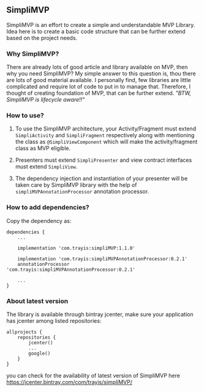## SimpliMVP
SimpliMVP is an effort to create a simple and understandable MVP Library. Idea here is to create a basic code structure 
that can be further extend based on the project needs.

### Why SimpliMVP?
There are already lots of good article and library available on MVP, then why you need SimpliMVP?
My simple answer to this question is, thou there are lots of good material available. I personally find, few libraries are little complicated and require lot of code to put in to manage that.
Therefore, I thought of creating foundation of MVP, that can be further extend. *"BTW, SimpliMVP is lifecycle aware!!"*

### How to use?
1. To use the SimpliMVP architecture, your Activity/Fragment must extend ```SimpliActivity``` and ```SimpliFragment``` respectively along with mentioning the class as ```@SimpliViewComponent``` which will make the activity/fragment class as MVP eligible.

2. Presenters must extend ```SimpliPresenter``` and view contract interfaces must extend ```SimpliView```.

3. The dependency injection and instantiation of your presenter will be taken care by SimpliMVP library with the help of ```simpliMVPAnnotationProcessor``` annotation processor.

### How to add dependencies?
Copy the dependency as:

```
dependencies {
    ...
    
    implementation 'com.trayis:simpliMVP:1.1.0'

    implementation 'com.trayis:simpliMVPAnnotationProcessor:0.2.1'
    annotationProcessor 'com.trayis:simpliMVPAnnotationProcessor:0.2.1'
    
    ...
}
```

### About latest version
The library is available through bintray jcenter, make sure your application has jcenter among listed repositories:

```
allprojects {
    repositories {
        jcenter()
        ...
        google()
    }
}
```

you can check for the availability of latest version of SimpliMVP here https://jcenter.bintray.com/com/trayis/simpliMVP/
